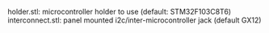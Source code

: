 holder.stl: microcontroller holder to use (default: STM32F103C8T6)
interconnect.stl: panel mounted i2c/inter-microcontroller jack (default GX12)